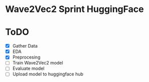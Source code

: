 # Wave2Vec2 Sprint HuggingFace

# ToDO
- [x] Gather Data
- [x] EDA
- [x] Preprocesing
- [ ] Train Wave2Vec2 model
- [ ] Evaluate model
- [ ] Upload model to huggingface hub